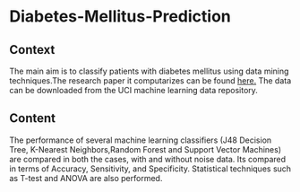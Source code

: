 # Diabetes-Mellitus-Prediction
## Context
The main aim is to classify patients with diabetes mellitus using data mining techniques.The research paper it computarizes can be found [here.](https://www.sciencedirect.com/science/article/pii/S1877050915004500#:~:text=The%20main%20aim%20of%20this,classify%20patients%20with%20diabetes%20mellitus.) 
The data can be downloaded from the UCI machine learning data repository.
## Content
The performance of several machine learning classifiers (J48 Decision Tree, K-Nearest Neighbors,Random Forest and Support Vector Machines) are compared in both the cases, with and without noise data.
Its compared in terms of Accuracy, Sensitivity, and Specificity. Statistical techniques such as T-test and ANOVA are also performed.
